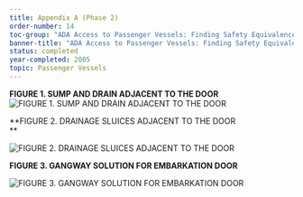 ```yaml
---
title: Appendix A (Phase 2)
order-number: 14
toc-group: "ADA Access to Passenger Vessels: Finding Safety Equivalence Solutions for Weathertight Doors with Coamings"
banner-title: "ADA Access to Passenger Vessels: Finding Safety Equivalence Solutions for Weathertight Doors with Coamings"
status: completed
year-completed: 2005
topic: Passenger Vessels
---
```


**FIGURE 1. SUMP AND DRAIN ADJACENT TO THE DOOR**\
![FIGURE 1. SUMP AND DRAIN ADJACENT TO THE DOOR](https://www.access-board.gov/images/vessel-doors/report_clip_image002_0002.jpg)

**FIGURE 2. DRAINAGE SLUICES ADJACENT TO THE DOOR\
**

![FIGURE 2. DRAINAGE SLUICES ADJACENT TO THE DOOR](https://www.access-board.gov/images/vessel-doors/report_clip_image002_0003.jpg)

**FIGURE 3. GANGWAY SOLUTION FOR EMBARKATION DOOR**

![FIGURE 3. GANGWAY SOLUTION FOR EMBARKATION DOOR](https://www.access-board.gov/images/vessel-doors/report_clip_image002_0004.jpg)
